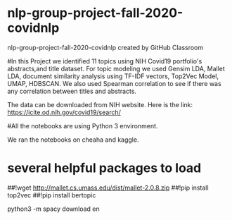 # nlp-group-project-fall-2020-covidnlp
nlp-group-project-fall-2020-covidnlp created by GitHub Classroom

#In this Project we identified 11 topics using NIH Covid19 portfolio's abstracts,and title dataset. 
For topic modeling we used Gensim LDA, Mallet LDA, document similarity analysis using TF-IDF vectors, Top2Vec Model, UMAP, HDBSCAN. We also used Spearman correlation to see if there was any correlation between titles and abstracts. 

The data can be downloaded from NIH website. Here is the link: https://icite.od.nih.gov/covid19/search/

#All the notebooks are using Python 3 environment.

We ran the notebooks on cheaha and kaggle.

# several helpful packages to load
##!wget http://mallet.cs.umass.edu/dist/mallet-2.0.8.zip
##!pip install top2vec
##!pip install bertopic


python3 -m spacy download en

